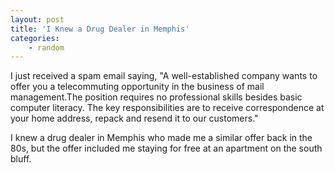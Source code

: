 ```yaml
---
layout: post
title: 'I Knew a Drug Dealer in Memphis'
categories:
    - random
---
```

I just received a spam email saying, "A well-established company wants to offer you a telecommuting opportunity in the business of mail management.The position requires no professional skills besides basic computer literacy. The key responsibilities are to receive correspondence at your home address, repack and resend it to our customers."

I knew a drug dealer in Memphis who made me a similar offer back in the 80s, but the offer included me staying for free at an apartment on the south bluff.
